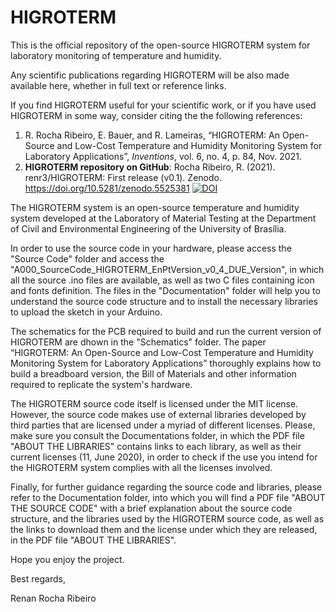 # HIGROTERM
This is the official repository of the open-source HIGROTERM system for laboratory monitoring of temperature and humidity.

Any scientific publications regarding HIGROTERM will be also made available here, whether in full text or reference links.

If you find HIGROTERM useful for your scientific work, or if you have used HIGROTERM in some way, consider citing the the following references:

  1. R. Rocha Ribeiro, E. Bauer, and R. Lameiras, “HIGROTERM: An Open-Source and Low-Cost Temperature and Humidity Monitoring System for Laboratory Applications”, <em>Inventions</em>, vol. 6, no. 4, p. 84, Nov. 2021.
  2. **HIGROTERM repository on GitHub**: Rocha Ribeiro, R. (2021). renr3/HIGROTERM: First release (v0.1). Zenodo. https://doi.org/10.5281/zenodo.5525381 [![DOI](https://zenodo.org/badge/DOI/10.5281/zenodo.5525381.svg)](https://doi.org/10.5281/zenodo.5525381)

The HIGROTERM system is an open-source temperature and humidity system developed at the Laboratory of Material Testing at the Department of Civil and Environmental Engineering of the University of Brasília.

In order to use the source code in your hardware, please access the "Source Code" folder and access the "A000_SourceCode_HIGROTERM_EnPtVersion_v0_4_DUE_Version", in which all the source .ino files are available, as well as two C files containing icon and fonts definition. The files in the "Documentation" folder will help you to understand the source code structure and to install the necessary libraries to upload the sketch in your Arduino.

The schematics for the PCB required to build and run the current version of HIGROTERM are dhown in the "Schematics" folder. The paper “HIGROTERM: An Open-Source and Low-Cost Temperature and Humidity Monitoring System for Laboratory Applications” thoroughly explains how to build a breadboard version, the Bill of Materials and other information required to replicate the system's hardware.

The HIGROTERM source code itself is licensed under the MIT license. However, the source code makes use of external libraries developed by third parties that are licensed under a myriad of different licenses. Please, make sure you consult the Documentations folder, in which the PDF file "ABOUT THE LIBRARIES" contains links to each library, as well as their current licenses (11, June 2020), in order to check if the use you intend for the HIGROTERM system complies with all the licenses involved.

Finally, for further guidance regarding the source code and libraries, please refer to the Documentation folder, into which you will find a PDF file "ABOUT THE SOURCE CODE" with a brief explanation about the source code structure, and the libraries used by the HIGROTERM source code, as well as the links to download them and the license under which they are released, in the PDF file "ABOUT THE LIBRARIES".

Hope you enjoy the project.

Best regards,

Renan Rocha Ribeiro
